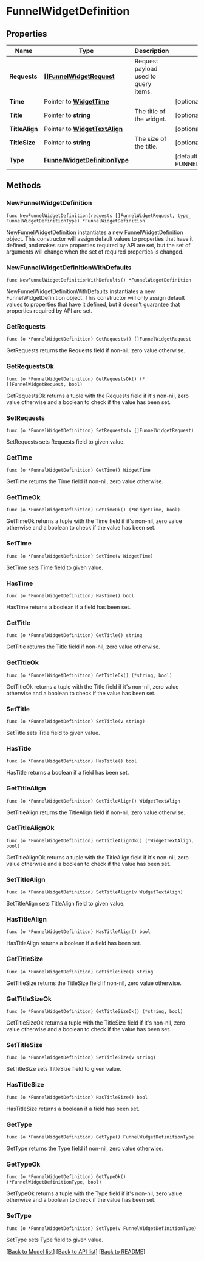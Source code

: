 # FunnelWidgetDefinition

## Properties

| Name           | Type                                                            | Description                          | Notes                                          |
| -------------- | --------------------------------------------------------------- | ------------------------------------ | ---------------------------------------------- |
| **Requests**   | [**[]FunnelWidgetRequest**](FunnelWidgetRequest.md)             | Request payload used to query items. |
| **Time**       | Pointer to [**WidgetTime**](WidgetTime.md)                      |                                      | [optional]                                     |
| **Title**      | Pointer to **string**                                           | The title of the widget.             | [optional]                                     |
| **TitleAlign** | Pointer to [**WidgetTextAlign**](WidgetTextAlign.md)            |                                      | [optional]                                     |
| **TitleSize**  | Pointer to **string**                                           | The size of the title.               | [optional]                                     |
| **Type**       | [**FunnelWidgetDefinitionType**](FunnelWidgetDefinitionType.md) |                                      | [default to FUNNELWIDGETDEFINITIONTYPE_FUNNEL] |

## Methods

### NewFunnelWidgetDefinition

`func NewFunnelWidgetDefinition(requests []FunnelWidgetRequest, type_ FunnelWidgetDefinitionType) *FunnelWidgetDefinition`

NewFunnelWidgetDefinition instantiates a new FunnelWidgetDefinition object.
This constructor will assign default values to properties that have it defined,
and makes sure properties required by API are set, but the set of arguments
will change when the set of required properties is changed.

### NewFunnelWidgetDefinitionWithDefaults

`func NewFunnelWidgetDefinitionWithDefaults() *FunnelWidgetDefinition`

NewFunnelWidgetDefinitionWithDefaults instantiates a new FunnelWidgetDefinition object.
This constructor will only assign default values to properties that have it defined,
but it doesn't guarantee that properties required by API are set.

### GetRequests

`func (o *FunnelWidgetDefinition) GetRequests() []FunnelWidgetRequest`

GetRequests returns the Requests field if non-nil, zero value otherwise.

### GetRequestsOk

`func (o *FunnelWidgetDefinition) GetRequestsOk() (*[]FunnelWidgetRequest, bool)`

GetRequestsOk returns a tuple with the Requests field if it's non-nil, zero value otherwise
and a boolean to check if the value has been set.

### SetRequests

`func (o *FunnelWidgetDefinition) SetRequests(v []FunnelWidgetRequest)`

SetRequests sets Requests field to given value.

### GetTime

`func (o *FunnelWidgetDefinition) GetTime() WidgetTime`

GetTime returns the Time field if non-nil, zero value otherwise.

### GetTimeOk

`func (o *FunnelWidgetDefinition) GetTimeOk() (*WidgetTime, bool)`

GetTimeOk returns a tuple with the Time field if it's non-nil, zero value otherwise
and a boolean to check if the value has been set.

### SetTime

`func (o *FunnelWidgetDefinition) SetTime(v WidgetTime)`

SetTime sets Time field to given value.

### HasTime

`func (o *FunnelWidgetDefinition) HasTime() bool`

HasTime returns a boolean if a field has been set.

### GetTitle

`func (o *FunnelWidgetDefinition) GetTitle() string`

GetTitle returns the Title field if non-nil, zero value otherwise.

### GetTitleOk

`func (o *FunnelWidgetDefinition) GetTitleOk() (*string, bool)`

GetTitleOk returns a tuple with the Title field if it's non-nil, zero value otherwise
and a boolean to check if the value has been set.

### SetTitle

`func (o *FunnelWidgetDefinition) SetTitle(v string)`

SetTitle sets Title field to given value.

### HasTitle

`func (o *FunnelWidgetDefinition) HasTitle() bool`

HasTitle returns a boolean if a field has been set.

### GetTitleAlign

`func (o *FunnelWidgetDefinition) GetTitleAlign() WidgetTextAlign`

GetTitleAlign returns the TitleAlign field if non-nil, zero value otherwise.

### GetTitleAlignOk

`func (o *FunnelWidgetDefinition) GetTitleAlignOk() (*WidgetTextAlign, bool)`

GetTitleAlignOk returns a tuple with the TitleAlign field if it's non-nil, zero value otherwise
and a boolean to check if the value has been set.

### SetTitleAlign

`func (o *FunnelWidgetDefinition) SetTitleAlign(v WidgetTextAlign)`

SetTitleAlign sets TitleAlign field to given value.

### HasTitleAlign

`func (o *FunnelWidgetDefinition) HasTitleAlign() bool`

HasTitleAlign returns a boolean if a field has been set.

### GetTitleSize

`func (o *FunnelWidgetDefinition) GetTitleSize() string`

GetTitleSize returns the TitleSize field if non-nil, zero value otherwise.

### GetTitleSizeOk

`func (o *FunnelWidgetDefinition) GetTitleSizeOk() (*string, bool)`

GetTitleSizeOk returns a tuple with the TitleSize field if it's non-nil, zero value otherwise
and a boolean to check if the value has been set.

### SetTitleSize

`func (o *FunnelWidgetDefinition) SetTitleSize(v string)`

SetTitleSize sets TitleSize field to given value.

### HasTitleSize

`func (o *FunnelWidgetDefinition) HasTitleSize() bool`

HasTitleSize returns a boolean if a field has been set.

### GetType

`func (o *FunnelWidgetDefinition) GetType() FunnelWidgetDefinitionType`

GetType returns the Type field if non-nil, zero value otherwise.

### GetTypeOk

`func (o *FunnelWidgetDefinition) GetTypeOk() (*FunnelWidgetDefinitionType, bool)`

GetTypeOk returns a tuple with the Type field if it's non-nil, zero value otherwise
and a boolean to check if the value has been set.

### SetType

`func (o *FunnelWidgetDefinition) SetType(v FunnelWidgetDefinitionType)`

SetType sets Type field to given value.

[[Back to Model list]](../README.md#documentation-for-models) [[Back to API list]](../README.md#documentation-for-api-endpoints) [[Back to README]](../README.md)
